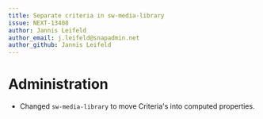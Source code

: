 ```yaml
---
title: Separate criteria in sw-media-library
issue: NEXT-13408
author: Jannis Leifeld
author_email: j.leifeld@snapadmin.net
author_github: Jannis Leifeld
---
```

# Administration
* Changed `sw-media-library` to move Criteria's into computed properties.
